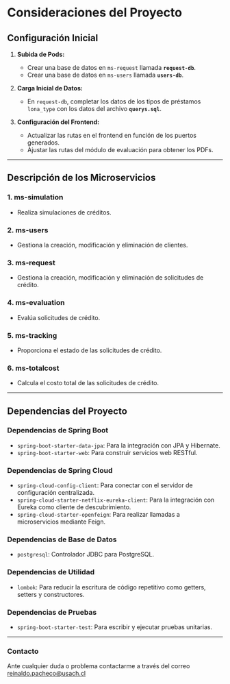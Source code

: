 # Consideraciones del Proyecto

## Configuración Inicial

1. **Subida de Pods:**
   - Crear una base de datos en `ms-request` llamada **`request-db`**.
   - Crear una base de datos en `ms-users` llamada **`users-db`**.

2. **Carga Inicial de Datos:**
   - En `request-db`, completar los datos de los tipos de préstamos `lona_type` con los datos del archivo **`querys.sql`**.

3. **Configuración del Frontend:**
   - Actualizar las rutas en el frontend en función de los puertos generados.
   - Ajustar las rutas del módulo de evaluación para obtener los PDFs.

---

## Descripción de los Microservicios

### 1. **ms-simulation**
   - Realiza simulaciones de créditos.

### 2. **ms-users**
   - Gestiona la creación, modificación y eliminación de clientes.

### 3. **ms-request**
   - Gestiona la creación, modificación y eliminación de solicitudes de crédito.

### 4. **ms-evaluation**
   - Evalúa solicitudes de crédito.

### 5. **ms-tracking**
   - Proporciona el estado de las solicitudes de crédito.

### 6. **ms-totalcost**
   - Calcula el costo total de las solicitudes de crédito.

---

## Dependencias del Proyecto

### Dependencias de Spring Boot
- `spring-boot-starter-data-jpa`: Para la integración con JPA y Hibernate.
- `spring-boot-starter-web`: Para construir servicios web RESTful.

### Dependencias de Spring Cloud
- `spring-cloud-config-client`: Para conectar con el servidor de configuración centralizada.
- `spring-cloud-starter-netflix-eureka-client`: Para la integración con Eureka como cliente de descubrimiento.
- `spring-cloud-starter-openfeign`: Para realizar llamadas a microservicios mediante Feign.

### Dependencias de Base de Datos
- `postgresql`: Controlador JDBC para PostgreSQL.

### Dependencias de Utilidad
- `lombok`: Para reducir la escritura de código repetitivo como getters, setters y constructores.

### Dependencias de Pruebas
- `spring-boot-starter-test`: Para escribir y ejecutar pruebas unitarias.

---

### Contacto
Ante cualquier duda o problema contactarme a través del correo reinaldo.pacheco@usach.cl